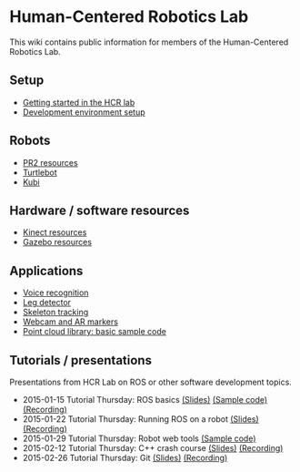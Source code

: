 # Human-Centered Robotics Lab
This wiki contains public information for members of the Human-Centered Robotics Lab.

## Setup
- [Getting started in the HCR lab](https://github.com/hcrlab/wiki/blob/master/getting_started_in_hcrlab.md)
- [Development environment setup](https://github.com/hcrlab/wiki/tree/master/development_environment_setup)

## Robots
- [PR2 resources](https://github.com/hcrlab/wiki/tree/master/pr2)
- [Turtlebot](https://github.com/hcrlab/wiki/tree/master/turtlebot)
- [Kubi](https://github.com/hcrlab/wiki/tree/master/kubi)

## Hardware / software resources
- [Kinect resources](https://github.com/hcrlab/wiki/blob/master/kinect)
- [Gazebo resources](https://github.com/hcrlab/wiki/tree/master/gazebo)

## Applications
- [Voice recognition](https://github.com/hcrlab/wiki/tree/master/voice_recognition)
- [Leg detector](https://github.com/hcrlab/wiki/blob/master/leg_detector.md)
- [Skeleton tracking](https://github.com/hcrlab/wiki/blob/master/skeleton_tracking.md)
- [Webcam and AR markers](https://github.com/hcrlab/wiki/blob/master/webcam_and_ar_markers.md)
- [Point cloud library: basic sample code](https://github.com/hcrlab/wiki/tree/master/pcl_sample)

## Tutorials / presentations
Presentations from HCR Lab on ROS or other software development topics.
- 2015-01-15 Tutorial Thursday: ROS basics [(Slides)](https://docs.google.com/presentation/d/1hS7V-AhcGPWQ4tYdOUyK7rdpmJ7G_RXvRi9No6tC1YM/edit?usp=sharing) [(Sample code)](https://github.com/hcrlab/randomwalker) [(Recording)](https://www.youtube.com/watch?v=MD255BS0YH4&list=PLJNGprAk4DF5s27K5rqLKe2Z721HLADhl&index=1)
- 2015-01-22 Tutorial Thursday: Running ROS on a robot [(Slides)](https://docs.google.com/a/cs.washington.edu/presentation/d/1YcVYb-4Pk6HWSl3lWGJnZSZd-UVKUOk4nl4d_JBwKR8/edit)
[(Recording)](https://www.youtube.com/watch?v=hZTDxYnU0dY&list=PLJNGprAk4DF5s27K5rqLKe2Z721HLADhl&index=2)
- 2015-01-29 Tutorial Thursday: Robot web tools [(Sample code)](https://bitbucket.org/fiannaca/web_tools_tutorial)
- 2015-02-12 Tutorial Thursday: C++ crash course [(Slides)](https://docs.google.com/presentation/d/1CQDdcG0xpyvha5qR_SDElu8_lOC9F2URRX4PQ0hhYJg/edit?usp=sharing)
[(Recording)](https://www.youtube.com/watch?v=k3yEUAOca9g&list=PLJNGprAk4DF5s27K5rqLKe2Z721HLADhl&index=3)
- 2015-02-26 Tutorial Thursday: Git [(Slides)](https://docs.google.com/presentation/d/11z_sScRlFVTSX5wHhAuJy4rJuzPUAVG-oyEAZRCHdmQ/edit?usp=sharing) [(Recording)](https://www.youtube.com/watch?v=7YXsj7A9aYI&list=PLJNGprAk4DF5s27K5rqLKe2Z721HLADhl)
